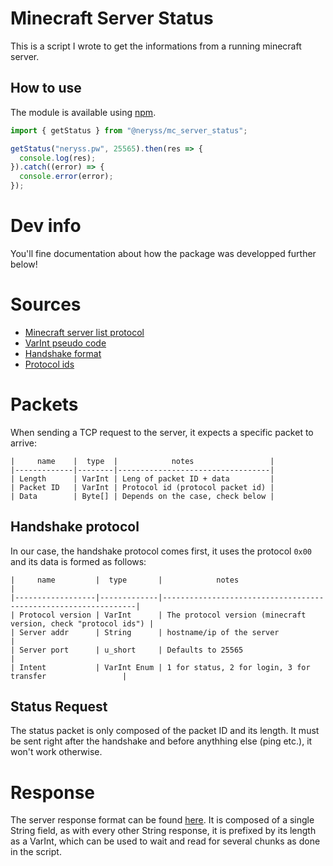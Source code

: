 # Minecraft Server Status

This is a script I wrote to get the informations from a running minecraft server.

## How to use

The module is available using [npm](www.npmjs.com/package/@neryss/mc_server_status).
```ts
import { getStatus } from "@neryss/mc_server_status";

getStatus("neryss.pw", 25565).then(res => {
  console.log(res);
}).catch((error) => {
  console.error(error);
});
```

#

# Dev info

You'll fine documentation about how the package was developped further below!

# Sources

- [Minecraft server list protocol](https://minecraft.wiki/w/Java_Edition_protocol/Server_List_Ping)
- [VarInt pseudo code](https://minecraft.wiki/w/Java_Edition_protocol/Packets#VarInt_and_VarLong)
- [Handshake format](https://minecraft.wiki/w/Java_Edition_protocol/Packets#Handshake)
- [Protocol ids](https://minecraft.fandom.com/wiki/Protocol_version)

# Packets

When sending a TCP request to the server, it expects a specific packet to arrive:

```
|     name    |  type  |            notes                 |
|-------------|--------|----------------------------------|
| Length      | VarInt | Leng of packet ID + data         |
| Packet ID   | VarInt | Protocol id (protocol packet id) |
| Data        | Byte[] | Depends on the case, check below |
```

## Handshake protocol

In our case, the handshake protocol comes first, it uses the protocol `0x00` and its data is formed as follows:

```
|     name         |  type       |            notes                                               |
|------------------|-------------|----------------------------------------------------------------|
| Protocol version | VarInt      | The protocol version (minecraft version, check "protocol ids") |
| Server addr      | String      | hostname/ip of the server                                      |
| Server port      | u_short     | Defaults to 25565                                              |
| Intent           | VarInt Enum | 1 for status, 2 for login, 3 for transfer                 |
```

## Status Request

The status packet is only composed of the packet ID and its length. It must be sent right after the handshake and before anythhing else (ping etc.), it won't work otherwise.

# Response

The server response format can be found [here](https://minecraft.wiki/w/Java_Edition_protocol/Server_List_Ping#Status_Response).
It is composed of a single String field, as with every other String response, it is prefixed by its length as a VarInt, which can be used to
wait and read for several chunks as done in the script.
